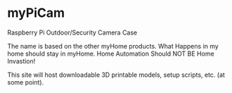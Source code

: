 # myPiCam
Raspberry Pi Outdoor/Security Camera Case

The name is based on the other myHome products. 
What Happens in my home should stay in myHome.
Home Automation Should NOT BE Home Invastion!

This site will host downloadable 3D printable models, setup scripts, etc. (at some point).

